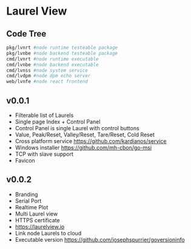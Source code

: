 # Laurel View

## Code Tree

```bash
pkg/lvnrt #node runtime testeable package
pkg/lvnbe #node backend testeable package
cmd/lvnrt #node runtime executable
cmd/lvnbe #node backend executable
cmd/lvnss #node system service
cmd/lvdpm #node dpm echo server
web/lvnfe #node react frontend
```

## v0.0.1

- Filterable list of Laurels
- Single page Index + Control Panel
- Control Panel is single Laurel with control buttons
- Value, Peak/Reset, Valley/Reset, Tare/Reset, Cold Reset
- Cross platform service https://github.com/kardianos/service
- Windows installer https://github.com/mh-cbon/go-msi
- TCP with slave support
- Favicon

## v0.0.2

- Branding
- Serial Port
- Realtime Plot 
- Multi Laurel view
- HTTPS certificate
- https://laurelview.io
- Link node Laurels to cloud
- Executable version https://github.com/josephspurrier/goversioninfo
